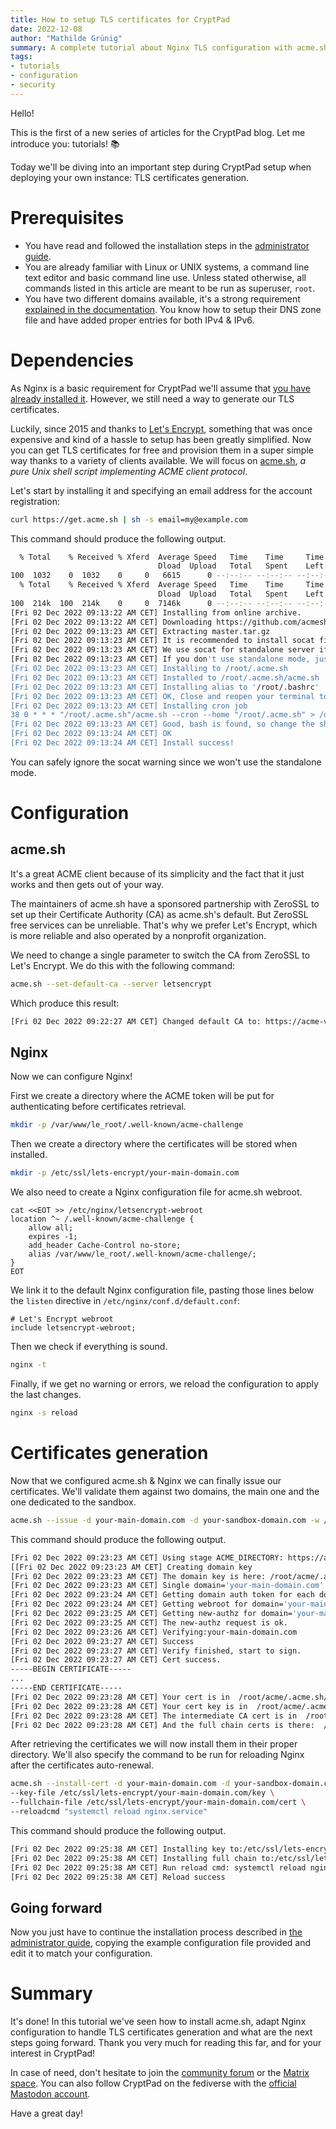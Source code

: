 ```yaml
---
title: How to setup TLS certificates for CryptPad
date: 2022-12-08
author: "Mathilde Grünig"
summary: A complete tutorial about Nginx TLS configuration with acme.sh
tags:
- tutorials
- configuration
- security 
--- 
```


Hello!

This is the first of a new series of articles for the CryptPad blog. Let me introduce you: tutorials! 📚

Today we'll be diving into an important step during CryptPad setup when deploying your own instance: TLS certificates generation.

# Prerequisites
* You have read and followed the installation steps in the [administrator guide](https://docs.cryptpad.org/en/admin_guide/).
* You are already familiar with Linux or UNIX systems, a command line text editor and basic command line use.
Unless stated otherwise, all commands listed in this article are meant to be run as superuser, `root`.
* You have two different domains available, it's a strong requirement [explained in the documentation](https://docs.cryptpad.org/en/admin_guide/installation.html#admin-domain-config). You know how to setup their DNS zone file and have added proper entries for both IPv4 & IPv6.

# Dependencies
As Nginx is a basic requirement for CryptPad we'll assume that [you have already installed it](https://nginx.org/en/linux_packages.html#Debian). However, we still need a way to generate our TLS certificates.

Luckily, since 2015 and thanks to [Let's Encrypt](https://letsencrypt.org), something that was once expensive and kind of a hassle to setup has been greatly simplified. Now you can get TLS certificates for free and provision them in a super simple way thanks to a variety of clients available. We will focus on [acme.sh](https://github.com/acmesh-official/acme.sh), *a pure Unix shell script implementing ACME client protocol*.

Let's start by installing it and specifying an email address for the account registration:
```bash
curl https://get.acme.sh | sh -s email=my@example.com
```

This command should produce the following output.
```bash
  % Total    % Received % Xferd  Average Speed   Time    Time     Time  Current
                                 Dload  Upload   Total   Spent    Left  Speed
100  1032    0  1032    0     0   6615      0 --:--:-- --:--:-- --:--:--  6615
  % Total    % Received % Xferd  Average Speed   Time    Time     Time  Current
                                 Dload  Upload   Total   Spent    Left  Speed
100  214k  100  214k    0     0  7146k      0 --:--:-- --:--:-- --:--:-- 6916k
[Fri 02 Dec 2022 09:13:22 AM CET] Installing from online archive.
[Fri 02 Dec 2022 09:13:22 AM CET] Downloading https://github.com/acmesh-official/acme.sh/archive/master.tar.gz
[Fri 02 Dec 2022 09:13:23 AM CET] Extracting master.tar.gz
[Fri 02 Dec 2022 09:13:23 AM CET] It is recommended to install socat first.
[Fri 02 Dec 2022 09:13:23 AM CET] We use socat for standalone server if you use standalone mode.
[Fri 02 Dec 2022 09:13:23 AM CET] If you don't use standalone mode, just ignore this warning.
[Fri 02 Dec 2022 09:13:23 AM CET] Installing to /root/.acme.sh
[Fri 02 Dec 2022 09:13:23 AM CET] Installed to /root/.acme.sh/acme.sh
[Fri 02 Dec 2022 09:13:23 AM CET] Installing alias to '/root/.bashrc'
[Fri 02 Dec 2022 09:13:23 AM CET] OK, Close and reopen your terminal to start using acme.sh
[Fri 02 Dec 2022 09:13:23 AM CET] Installing cron job
38 0 * * * "/root/.acme.sh"/acme.sh --cron --home "/root/.acme.sh" > /dev/null
[Fri 02 Dec 2022 09:13:23 AM CET] Good, bash is found, so change the shebang to use bash as preferred.
[Fri 02 Dec 2022 09:13:24 AM CET] OK
[Fri 02 Dec 2022 09:13:24 AM CET] Install success!
```

You can safely ignore the socat warning since we won't use the standalone mode.

# Configuration
## acme.sh
It's a great ACME client because of its simplicity and the fact that it just works and then gets out of your way.

The maintainers of acme.sh have a sponsored partnership with ZeroSSL to set up their Certificate Authority (CA) as acme.sh's default. But ZeroSSL free services can be unreliable. That's why we prefer Let's Encrypt, which is more reliable and also operated by a nonprofit organization.

We need to change a single parameter to switch the CA from ZeroSSL to Let's Encrypt.
We do this with the following command:
```bash
acme.sh --set-default-ca --server letsencrypt
```

Which produce this result:
```bash
[Fri 02 Dec 2022 09:22:27 AM CET] Changed default CA to: https://acme-v02.api.letsencrypt.org/directory
```

## Nginx
Now we can configure Nginx!

First we create a directory where the ACME token will be put for authenticating before certificates retrieval. 
```bash
mkdir -p /var/www/le_root/.well-known/acme-challenge
```

Then we create a directory where the certificates will be stored when installed.
```bash
mkdir -p /etc/ssl/lets-encrypt/your-main-domain.com
```

We also need to create a Nginx configuration file for acme.sh webroot.
```nginx
cat <<EOT >> /etc/nginx/letsencrypt-webroot
location ^~ /.well-known/acme-challenge {
    allow all;
    expires -1;
    add_header Cache-Control no-store;
    alias /var/www/le_root/.well-known/acme-challenge/;
}
EOT
```

We link it to the default Nginx configuration file, pasting those lines below the `listen` directive in `/etc/nginx/conf.d/default.conf`:
```nginx
# Let's Encrypt webroot
include letsencrypt-webroot;
```

Then we check if everything is sound.
```bash
nginx -t
```

Finally, if we get no warning or errors, we reload the configuration to apply the last changes.
```bash
nginx -s reload
```

# Certificates generation
Now that we configured acme.sh & Nginx we can finally issue our certificates. We'll validate them against two domains, the main one and the one dedicated to the sandbox.
```bash
acme.sh --issue -d your-main-domain.com -d your-sandbox-domain.com -w /var/www/le_root/
```

This command should produce the following output.
```bash
[Fri 02 Dec 2022 09:23:23 AM CET] Using stage ACME_DIRECTORY: https://acme-staging.api.letsencrypt.org/directory
[[Fri 02 Dec 2022 09:23:23 AM CET] Creating domain key
[Fri 02 Dec 2022 09:23:23 AM CET] The domain key is here: /root/acme/.acme.sh/your-main-domain.com/your-main-domain.com.key
[Fri 02 Dec 2022 09:23:23 AM CET] Single domain='your-main-domain.com'
[Fri 02 Dec 2022 09:23:24 AM CET] Getting domain auth token for each domain
[Fri 02 Dec 2022 09:23:24 AM CET] Getting webroot for domain='your-main-domain.com'
[Fri 02 Dec 2022 09:23:25 AM CET] Getting new-authz for domain='your-main-domain.com'
[Fri 02 Dec 2022 09:23:25 AM CET] The new-authz request is ok.
[Fri 02 Dec 2022 09:23:26 AM CET] Verifying:your-main-domain.com
[Fri 02 Dec 2022 09:23:27 AM CET] Success
[Fri 02 Dec 2022 09:23:27 AM CET] Verify finished, start to sign.
[Fri 02 Dec 2022 09:23:27 AM CET] Cert success.
-----BEGIN CERTIFICATE-----
...
-----END CERTIFICATE-----
[Fri 02 Dec 2022 09:23:28 AM CET] Your cert is in  /root/acme/.acme.sh/your-main-domain.com/your-main-domain.com.cer 
[Fri 02 Dec 2022 09:23:28 AM CET] Your cert key is in  /root/acme/.acme.sh/your-main-domain.com/your-main-domain.com.key 
[Fri 02 Dec 2022 09:23:28 AM CET] The intermediate CA cert is in  /root/acme/.acme.sh/your-main-domain.com/ca.cer 
[Fri 02 Dec 2022 09:23:28 AM CET] And the full chain certs is there:  /root/acme/.acme.sh/your-main-domain.com/fullchain.cer 
```

After retrieving the certificates we will now install them in their proper directory. We'll also specify the command to be run for reloading Nginx after the certificates auto-renewal.
```bash
acme.sh --install-cert -d your-main-domain.com -d your-sandbox-domain.com \
--key-file /etc/ssl/lets-encrypt/your-main-domain.com/key \
--fullchain-file /etc/ssl/lets-encrypt/your-main-domain.com/cert \
--reloadcmd "systemctl reload nginx.service"
```

This command should produce the following output.
```bash
[Fri 02 Dec 2022 09:25:38 AM CET] Installing key to:/etc/ssl/lets-encrypt/your-main-domain.com/key
[Fri 02 Dec 2022 09:25:38 AM CET] Installing full chain to:/etc/ssl/lets-encrypt/your-main-domain.com/cert
[Fri 02 Dec 2022 09:25:38 AM CET] Run reload cmd: systemctl reload nginx.service
[Fri 02 Dec 2022 09:25:38 AM CET] Reload success
```

## Going forward
Now you just have to continue the installation process described in [the administrator guide](https://docs.cryptpad.org/en/admin_guide/installation.html#install-and-configure-nginx), copying the example configuration file provided and edit it to match your configuration.

# Summary
It's done! In this tutorial we've seen how to install acme.sh, adapt Nginx configuration to handle TLS certificates generation and what are the next steps going forward. Thank you very much for reading this far, and for your interest in CryptPad!

In case of need, don't hesitate to join the [community forum](https://forum.cryptpad.org) or the [Matrix space](https://matrix.to/#/#cryptpad:matrix.xwiki.com). You can also follow CryptPad on the fediverse with the [official Mastodon account](https://fosstodon.org/@cryptpad).

Have a great day!
